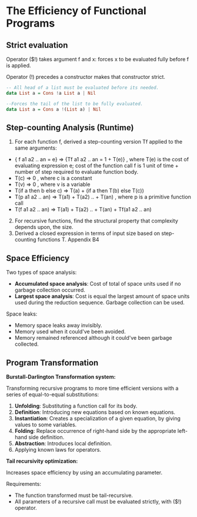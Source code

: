 # The Efficiency of Functional Programs
## Strict evaluation
Operator ($!) takes argument f and x: forces x to be evaluated fully before f is applied.

Operator (!) precedes a constructor makes that constructor strict.
```haskell
-- All head of a list must be evaluated before its needed.
data List a = Cons !a List a | Nil

--Forces the tail of the list to be fully evaluated.
data List a = Cons a !(List a) | Nil
```
## Step-counting Analysis (Runtime)
1. For each function f, derived a step-counting version Tf applied to the same arguments:
- { f a1 a2 .. an = e} => {Tf a1 a2 .. an = 1 + T(e)}	, where T(e) is the cost of evaluating expression e; cost of the function call f is 1 unit of time + number of step required to evaluate function body.
- T(c) => 0	, where c is a constant
- T(v) => 0	, where v is a variable
- T(if a then b else c) => T(a) + (if a then T(b) else T(c))
- T(p a1 a2 .. an) => T(a1) + T(a2) .. + T(an)	    , where p is a primitive function call
- T(f a1 a2 .. an) => T(a1) + T(a2) .. + T(an) + Tf(a1 a2 .. an)
2. For recursive functions, find the structural property that complexity depends upon, the size.
3. Derived a closed expression in terms of input size based on step-counting functions T. Appendix B4
## Space Efficiency
Two types of space analysis:
- __Accumulated space analysis__: Cost of total of space units used if no garbage collection occurred.
- __Largest space analysis__: Cost is equal the largest amount of space units used during the reduction sequence. Garbage collection can be used.

Space leaks:
- Memory space leaks away invisibly.
- Memory used when it could've been avoided.
- Memory remained referenced although it could've been garbage collected.
## Program Transformation
__Burstall-Darlington Transformation system:__

Transforming recursive programs to more time efficient versions with a series of equal-to-equal substitutions: 
1. __Unfolding__: Substituting a function call for its body.
2. __Definition__: Introducing new equations based on known equations.
3. __Instantiation__: Creates a specialization of a given equation, by giving values to some variables.
4. __Folding__: Replace occurrence of right-hand side by the appropriate left-hand side definition.
5. __Abstraction__: Introduces local definition.
6. Applying known laws for operators.

__Tail recursivity optimization:__

Increases space efficiency by using an accumulating parameter.

Requirements:
- The function transformed must be tail-recursive.
- All parameters of a recursive call must be evaluated strictly, with ($!) operator. 
